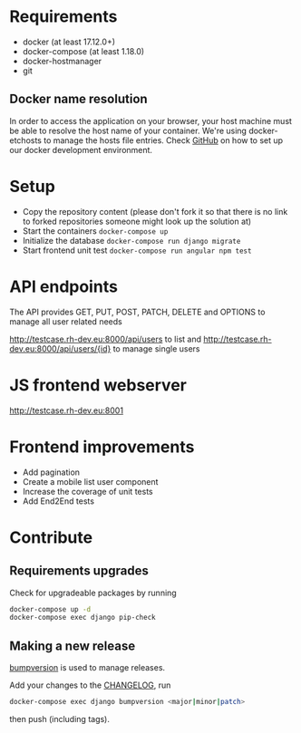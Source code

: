 # Requirements

- docker (at least 17.12.0+)
- docker-compose (at least 1.18.0)
- docker-hostmanager
- git

## Docker name resolution

In order to access the application on your browser, your host machine must be able to resolve the host name of your container.
We're using docker-etchosts to manage the hosts file entries. Check [GitHub](https://github.com/RegioHelden/docker-common) on how to set up our docker development environment.

# Setup

* Copy the repository content (please don't fork it so that there is no link to forked repositories someone might look up the solution at)
* Start the containers ```docker-compose up``` 
* Initialize the database ```docker-compose run django migrate```
* Start frontend unit test ```docker-compose run angular npm test```

# API endpoints

The API provides GET, PUT, POST, PATCH, DELETE and OPTIONS to manage all user related needs

http://testcase.rh-dev.eu:8000/api/users to list and http://testcase.rh-dev.eu:8000/api/users/{id} to manage single users

# JS frontend webserver

http://testcase.rh-dev.eu:8001

# Frontend improvements

* Add pagination
* Create a mobile list user component
* Increase the coverage of unit tests
* Add End2End tests

# Contribute

## Requirements upgrades

Check for upgradeable packages by running 
```bash
docker-compose up -d
docker-compose exec django pip-check
```

## Making a new release

[bumpversion](https://github.com/peritus/bumpversion) is used to manage releases.

Add your changes to the [CHANGELOG](./CHANGELOG.rst), run
```bash
docker-compose exec django bumpversion <major|minor|patch>
```
then push (including tags).
